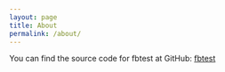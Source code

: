 ```yaml
---
layout: page
title: About
permalink: /about/
---
```



You can find the source code for fbtest at GitHub:
[fbtest][febtest-organization] 



[febtest-organization]: https://madebyweng.github.io/fbtest/
